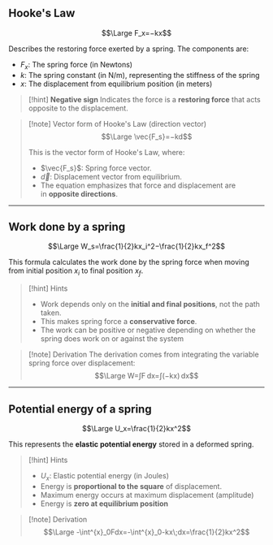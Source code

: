 ## Hooke's Law

$$\Large F_x=−kx$$

Describes the restoring force exerted by a spring. The components are:
- $F_x$: The spring force (in Newtons)
- $k$: The spring constant (in N/m), representing the stiffness of the spring
- $x$: The displacement from equilibrium position (in meters)


> [!hint] **Negative sign**
> Indicates the force is a **restoring force** that acts opposite to the displacement.

> [!note] Vector form of Hooke's Law (direction vector)
> $$\Large \vec{F_s}=−kd$$
> 
> This is the vector form of Hooke's Law, where:
> - $\vec{F_s}$: Spring force vector.
> - $\vec{d}$: Displacement vector from equilibrium.
> - The equation emphasizes that force and displacement are in **opposite directions**.

---

## Work done by a spring

$$\Large W_s=\frac{1}{2}kx_i^2−\frac{1}{2}kx_f^2$$

This formula calculates the work done by the spring force when moving from initial position $x_i$ to final position $x_f$.

> [!hint] Hints
> - Work depends only on the **initial and final positions**, not the path taken.
> - This makes spring force a **conservative force**.
> - The work can be positive or negative depending on whether the spring does work on or against the system

> [!note] Derivation
> The derivation comes from integrating the variable spring force over displacement:  
> $$\Large W=∫F dx=∫(−kx) dx$$

---

## Potential energy of a spring

$$\Large U_x=\frac{1}{2}kx^2$$

This represents the **elastic potential energy** stored in a deformed spring.

> [!hint] Hints
> - $U_x$: Elastic potential energy (in Joules)
> - Energy is **proportional to the square** of displacement.
> - Maximum energy occurs at maximum displacement (amplitude)
> - Energy is **zero at equilibrium position**

> [!note] Derivation
> $$\Large -\int^{x}_0Fdx=-\int^{x}_0-kx\;dx=\frac{1}{2}kx^2$$

